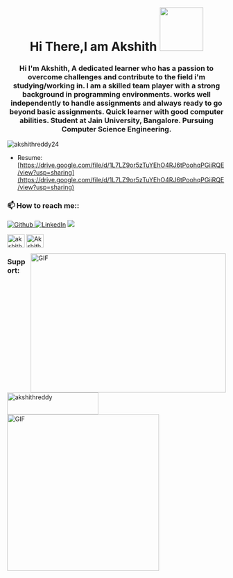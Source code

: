 <h1 align="center"> Hi There,I am Akshith <img src ="https://media.giphy.com/media/qnVfpQQqQbXTZqTdKf/giphy.gif" width="100" </h1>


<h3 align="center">Hi I'm Akshith, A dedicated learner who has a passion to overcome challenges and contribute to the field i'm studying/working in. I am a skilled team player with a strong background in programming environments. works well independently to handle assignments and always ready to go beyond basic assignments. Quick learner with good computer abilities. Student at Jain University, Bangalore. Pursuing Computer Science Engineering.</h3>

<p align="left"> <img src="https://komarev.com/ghpvc/?username=akshithreddy24&label=Profile%20views&color=0e75b6&style=flat" alt="akshithreddy24" /> </p>


- Resume: [https://drive.google.com/file/d/1L7LZ9or5zTuYEhO4RJ6tPoohqPGiiRQE/view?usp=sharing](https://drive.google.com/file/d/1L7LZ9or5zTuYEhO4RJ6tPoohqPGiiRQE/view?usp=sharing)

<h3 align="left">📫 How to reach me::</h3>
<p align="left">
<a href="https://github.com/AkshithReddy24" target="_blank"> <img alt="Github" src="https://img.shields.io/badge/GitHub-%2312100E.svg?&style=for-the-badge&logo=Github&logoColor=white" /> 
<a href="https://www.linkedin.com/in/akshith-reddy-a461361b3/" target="_blank"><img alt="LinkedIn" src="https://img.shields.io/badge/linkedin-%230077B5.svg?&style=for-the-badge&logo=linkedin&logoColor=white" /></a>
<a target="_blank" href="mailto:akshithreddy789@gmail.com"><img src="https://img.shields.io/badge/-Gmail-D14836?style=for-the-badge&logo=Gmail&logoColor=white"></img></a> <a target="_blank"
<br>

<a href="https://instagram.com/akshith__24" target="blank"><img align="center" src="https://raw.githubusercontent.com/rahuldkjain/github-profile-readme-generator/master/src/images/icons/Social/instagram.svg" alt="akshith__24" height="30" width="40" /></a>
<a href="https://discord.gg/Akshith#8734" target="blank"><img align="center" src="https://raw.githubusercontent.com/rahuldkjain/github-profile-readme-generator/master/src/images/icons/Social/discord.svg" alt="Akshith#8734" height="30" width="40" /></a>
</p>

<img align="right" alt="GIF" src="https://media.giphy.com/media/dWesBcTLavkZuG35MI/giphy.gif" width="450" height="320" />

<h3 align="left">Support:</h3>
<p><a href="https://www.buymeacoffee.com/akshithreddy"> <img align="left" src="https://cdn.buymeacoffee.com/buttons/v2/default-yellow.png" height="50" width="210" alt="akshithreddy" /></a></p><br><br>
<img align="left" alt="GIF" src="https://media.giphy.com/media/PjOb95e10C8cwj7LX0/giphy.gif" width="350" height="360" />

<!---
AkshithReddy24/AkshithReddy24 is a ✨ special ✨ repository because its `README.md` (this file) appears on your GitHub profile.
You can click the Preview link to take a look at your changes.
--->

